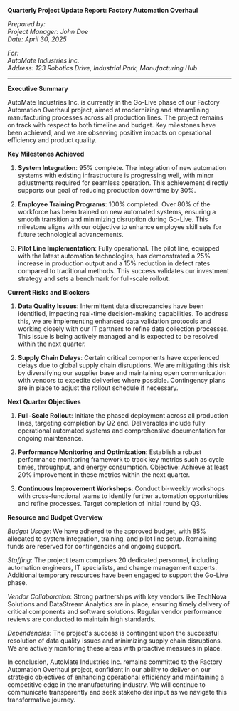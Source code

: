 **Quarterly Project Update Report: Factory Automation Overhaul**

*Prepared by:*  
*Project Manager: John Doe*  
*Date: April 30, 2025*  

*For:*  
*AutoMate Industries Inc.*  
*Address: 123 Robotics Drive, Industrial Park, Manufacturing Hub*

---

**Executive Summary**

AutoMate Industries Inc. is currently in the Go-Live phase of our Factory Automation Overhaul project, aimed at modernizing and streamlining manufacturing processes across all production lines. The project remains on track with respect to both timeline and budget. Key milestones have been achieved, and we are observing positive impacts on operational efficiency and product quality.

**Key Milestones Achieved**

1. **System Integration**: 95% complete. The integration of new automation systems with existing infrastructure is progressing well, with minor adjustments required for seamless operation. This achievement directly supports our goal of reducing production downtime by 30%.

2. **Employee Training Programs**: 100% completed. Over 80% of the workforce has been trained on new automated systems, ensuring a smooth transition and minimizing disruption during Go-Live. This milestone aligns with our objective to enhance employee skill sets for future technological advancements.

3. **Pilot Line Implementation**: Fully operational. The pilot line, equipped with the latest automation technologies, has demonstrated a 25% increase in production output and a 15% reduction in defect rates compared to traditional methods. This success validates our investment strategy and sets a benchmark for full-scale rollout.

**Current Risks and Blockers**

1. **Data Quality Issues**: Intermittent data discrepancies have been identified, impacting real-time decision-making capabilities. To address this, we are implementing enhanced data validation protocols and working closely with our IT partners to refine data collection processes. This issue is being actively managed and is expected to be resolved within the next quarter.

2. **Supply Chain Delays**: Certain critical components have experienced delays due to global supply chain disruptions. We are mitigating this risk by diversifying our supplier base and maintaining open communication with vendors to expedite deliveries where possible. Contingency plans are in place to adjust the rollout schedule if necessary.

**Next Quarter Objectives**

1. **Full-Scale Rollout**: Initiate the phased deployment across all production lines, targeting completion by Q2 end. Deliverables include fully operational automated systems and comprehensive documentation for ongoing maintenance.

2. **Performance Monitoring and Optimization**: Establish a robust performance monitoring framework to track key metrics such as cycle times, throughput, and energy consumption. Objective: Achieve at least 20% improvement in these metrics within the next quarter.

3. **Continuous Improvement Workshops**: Conduct bi-weekly workshops with cross-functional teams to identify further automation opportunities and refine processes. Target completion of initial round by Q3.

**Resource and Budget Overview**

*Budget Usage*: We have adhered to the approved budget, with 85% allocated to system integration, training, and pilot line setup. Remaining funds are reserved for contingencies and ongoing support.

*Staffing*: The project team comprises 20 dedicated personnel, including automation engineers, IT specialists, and change management experts. Additional temporary resources have been engaged to support the Go-Live phase.

*Vendor Collaboration*: Strong partnerships with key vendors like TechNova Solutions and DataStream Analytics are in place, ensuring timely delivery of critical components and software solutions. Regular vendor performance reviews are conducted to maintain high standards.

*Dependencies*: The project's success is contingent upon the successful resolution of data quality issues and minimizing supply chain disruptions. We are actively monitoring these areas with proactive measures in place.

In conclusion, AutoMate Industries Inc. remains committed to the Factory Automation Overhaul project, confident in our ability to deliver on our strategic objectives of enhancing operational efficiency and maintaining a competitive edge in the manufacturing industry. We will continue to communicate transparently and seek stakeholder input as we navigate this transformative journey.